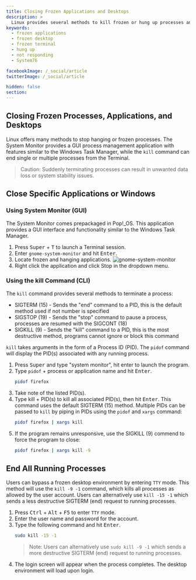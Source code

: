 ```yaml
---
title: Closing Frozen Applications and Desktops
description: >
  Linux provides several methods to kill frozen or hung up processes and applications using GUI applications or terminal commands.
keywords:
  - frozen applications
  - frozen desktop
  - frozen terminal
  - hung up
  - not responding
  - System76

facebookImage: /_social/article
twitterImage: /_social/article

hidden: false
section:
---
```


## Closing Frozen Processes, Applications, and Desktops

Linux offers many methods to stop hanging or frozen processes. The System Monitor provides a GUI process management application with features similar to the Windows Task Manager, while the `kill` command can end single or multiple processes from the Terminal.

>Caution: Suddenly terminating processes can result in unwanted data loss or system stability issues.

## Close Specific Applications or Windows

### Using System Monitor (GUI)

The System Monitor comes prepackaged in Pop!\_OS. This application provides a GUI interface and functionality similar to the Windows Task Manager.

1. Press <kbd>Super</kbd> + <kbd>T</kbd> to launch a Terminal session.
2. Enter `gnome-system-monitor` and hit <kbd>Enter</kbd>.
3. Locate frozen and hanging applications.
   ![gnome-system-monitor](/images/ending-frozen-applications/gnome-system-monitor)
4. Right click the application and click Stop in the dropdown menu.

### Using the kill Command (CLI)

The `kill` command provides several methods to terminate a process:

- SIGTERM (15) - Sends the "end" command to a PID, this is the default method used if not number is specified
- SIGSTOP (19) - Sends the "stop" command to pause a process, processes are resumed with the SIGCONT (18)
- SIGKILL (9) - Sends the "kill" command to a PID, this is the most destructive method, programs cannot ignore or block this command

`kill` takes arguments in the form of a Process ID (PID). The `pidof` command will display the PID(s) associated with any running process.

1. Press <kbd>Super</kbd> and type "system monitor", hit enter to launch the program.
2. Type `pidof` + process or application name and hit <kbd>Enter</kbd>.
   ```bash
   pidof firefox
   ```
3. Take note of the listed PID(s).
4. Type kill + PID(s) to kill all associated PID(s), then hit <kbd>Enter</kbd>. This command uses the default SIGTERM (15) method. Multiple PIDs can be passed to `kill` by piping in PIDs using the `pidof` and `xargs` command:
    ```bash
    pidof firefox | xargs kill
    ```
5. If the program remains unresponsive, use the SIGKILL (9) commend to force the program to close:
    ```bash
    pidof firefox | xargs kill -9
    ```
## End All Running Processes

Users can bypass a frozen desktop environment by entering `TTY` mode. This method will use the `kill -9 -1` command, which kills all processes as allowed by the user account. Users can alternatively use `kill -15 -1` which sends a less destructive SIGTERM (end) request to running processes.

1. Press <kbd>Ctrl</kbd> + <kbd>Alt</kbd> + <kbd>F5</kbd> to enter `TTY` mode.
2. Enter the user name and password for the account.
3. Type the following command and hit <kbd>Enter</kbd>.
    ```bash
    sudo kill -15 -1
    ```
   >Note: Users can alternatively use `sudo kill -9 -1` which sends a more destructive SIGTERM (end) request to running processes.
4. The login screen will appear when the process completes. The desktop environment will load upon login.
